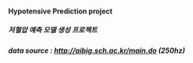 #### Hypotensive Prediction project
##### 저혈압 예측 모델 생성 프로젝트

##### data source : http://aibig.sch.ac.kr/main.do (250hz) 
